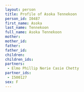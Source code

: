 ```yaml
---
layout: person
title: Profile of Asoka Tennekoon
person_id: I0487
first_name: Asoka
last_name: Tennekoon
full_name: Asoka Tennekoon
mother: 
mother_id: 
father: 
father_id: 
children:
children_ids:
partners:
 - Elmo Phillip Nerie Casie Chetty
partner_ids:
 - I500127
sex: F
---
```


